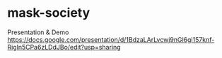 # mask-society
Presentation & Demo
https://docs.google.com/presentation/d/1BdzaLArLvcwj9nGl6gi157knf-Rigln5CPa6zLDdJBo/edit?usp=sharing
